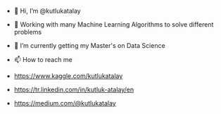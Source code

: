 - 👋 Hi, I’m @kutlukatalay
- 👀 Working with many Machine Learning Algorithms to solve different problems
- 🌱 I’m currently getting my Master's on Data Science

- 📫 How to reach me
- https://www.kaggle.com/kutlukatalay
- https://tr.linkedin.com/in/kutluk-atalay/en
- https://medium.com/@kutlukatalay

<!---
kutlukatalay/kutlukatalay is a ✨ special ✨ repository because its `README.md` (this file) appears on your GitHub profile.
You can click the Preview link to take a look at your changes.
--->
